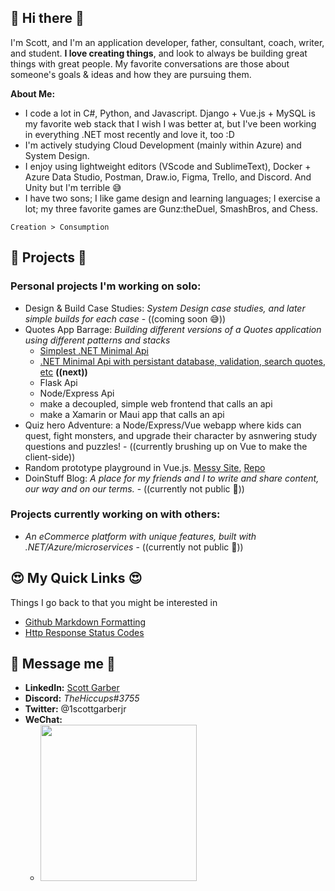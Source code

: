 ## 👋 Hi there 👋
I'm Scott, and I'm an application developer, father, consultant, coach, writer, and student. **I love creating things**, and look to always be building great things with great people. My favorite conversations are those about someone's goals & ideas and how they are pursuing them. 

**About Me:**
- I code a lot in C#, Python, and Javascript. Django + Vue.js + MySQL is my favorite web stack that I wish I was better at, but I've been working in everything .NET most recently and love it, too :D 
- I'm actively studying Cloud Development (mainly within Azure) and System Design.
- I enjoy using lightweight editors (VScode and SublimeText), Docker + Azure Data Studio, Postman, Draw.io, Figma, Trello, and Discord. And Unity but I'm terrible 😅
- I have two sons; I like game design and learning languages; I exercise a lot; my three favorite games are Gunz:theDuel, SmashBros, and Chess.

```
Creation > Consumption
```

## 🤩 Projects 🤩
### Personal projects I'm working on solo:
- Design & Build Case Studies: *System Design case studies, and later simple builds for each case* - ((coming soon 😅))
- Quotes App Barrage: *Building different versions of a Quotes application using different patterns and stacks*
  - [Simplest .NET Minimal Api](https://github.com/ScottGarberJr/quotesapi-dotnet-mini)
  - [.NET Minimal Api with persistant database, validation, search quotes, etc](https://github.com/ScottGarberJr/quotesapi-dotnet-mini2) **((next))**
  - Flask Api
  - Node/Express Api
  - make a decoupled, simple web frontend that calls an api
  - make a Xamarin or Maui app that calls an api
- Quiz hero Adventure: a Node/Express/Vue webapp where kids can quest, fight monsters, and upgrade their character by asnwering study questions and puzzles! - ((currently brushing up on Vue to make the client-side))
- Random prototype playground in Vue.js. [Messy Site](https://vue-protos.onrender.com), [Repo](https://github.com/ScottGarberJr/vue-prototypes)
- DoinStuff Blog: *A place for my friends and I to write and share content, our way and on our terms.* - ((currently not public 🥸))

### Projects currently working on with others:
- *An eCommerce platform with unique features, built with .NET/Azure/microservices* - ((currently not public 🥸))

## 😍 My Quick Links 😍
Things I go back to that you might be interested in
- [Github Markdown Formatting](https://docs.github.com/en/get-started/writing-on-github/getting-started-with-writing-and-formatting-on-github/basic-writing-and-formatting-syntax#supported-color-models)
- [Http Response Status Codes](https://developer.mozilla.org/en-US/docs/Web/HTTP/Status)

## 🥳 Message me 🥳 
- **LinkedIn:** [Scott Garber](https://linkedin.com/in/scottgarberjr)
- **Discord:** _TheHiccups#3755_
- **Twitter:** @1scottgarberjr
- **WeChat:** 
  - <img src="https://user-images.githubusercontent.com/61135183/180639118-f79364bf-3c3a-41ef-a60d-502508fa4656.png" width="250" />




